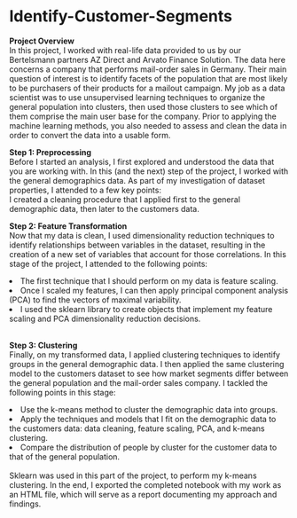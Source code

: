 # Identify-Customer-Segments

<b> Project Overview </b> </br>
In this project, I worked with real-life data provided to us by our Bertelsmann partners AZ Direct and Arvato Finance Solution. The data here concerns a company that performs mail-order sales in Germany. Their main question of interest is to identify facets of the population that are most likely to be purchasers of their products for a mailout campaign. My job as a data scientist was to use unsupervised learning techniques to organize the general population into clusters, then used those clusters to see which of them comprise the main user base for the company. Prior to applying the machine learning methods, you also needed to assess and clean the data in order to convert the data into a usable form.
</br>


<b> Step 1: Preprocessing </b> </br>
Before I started an analysis, I first explored and understood the data that you are working with. In this (and the next) step of the project, I worked with the general demographics data. As part of my investigation of dataset properties, I attended to a few key points: </br>
I created a cleaning procedure that I applied first to the general demographic data, then later to the customers data.

<b> Step 2: Feature Transformation </b> </br>
Now that my data is clean, I used dimensionality reduction techniques to identify relationships between variables in the dataset, resulting in the creation of a new set of variables that account for those correlations. In this stage of the project, I attended to the following points: </br>

<li> The first technique that I should perform on my data is feature scaling. </li>
<li> Once I scaled my features, I can then apply principal component analysis (PCA) to find the vectors of maximal variability. </li>
<li> I used the sklearn library to create objects that implement my feature scaling and PCA dimensionality reduction decisions. </li>
</br>

<b>Step 3: Clustering</b></br>
Finally, on my transformed data, I applied clustering techniques to identify groups in the general demographic data. I then applied the same clustering model to the customers dataset to see how market segments differ between the general population and the mail-order sales company. I tackled the following points in this stage:
</br>
<li> Use the k-means method to cluster the demographic data into groups. </li>
<li> Apply the techniques and models that I fit on the demographic data to the customers data: data cleaning, feature scaling, PCA, and k-means clustering. </li>
<li> Compare the distribution of people by cluster for the customer data to that of the general population. </li>
</br>
Sklearn was used in this part of the project, to perform my k-means clustering. In the end, I exported the completed notebook with my work as an HTML file, which will serve as a report documenting my approach and findings.

